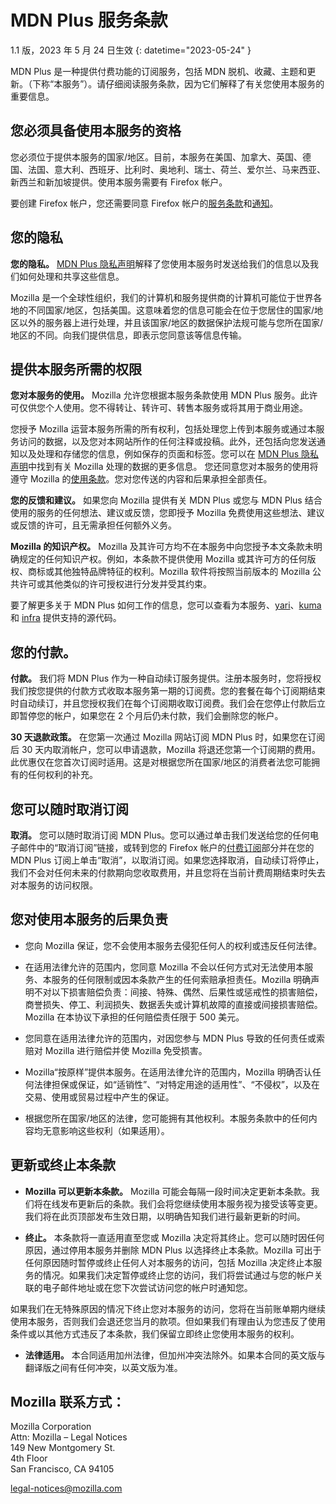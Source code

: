 ﻿# MDN Plus 服务条款

1.1 版，2023 年 5 月 24 日生效
{: datetime="2023-05-24" }

MDN Plus 是一种提供付费功能的订阅服务，包括 MDN 脱机、收藏、主题和更新。（下称“本服务”）。请仔细阅读服务条款，因为它们解释了有关您使用本服务的重要信息。

## 您必须具备使用本服务的资格

您必须位于提供本服务的国家/地区。目前，本服务在美国、加拿大、英国、德国、法国、意大利、西班牙、比利时、奥地利、瑞士、荷兰、爱尔兰、马来西亚、新西兰和新加坡提供。使用本服务需要有 Firefox 帐户。

要创建 Firefox 帐户，您还需要同意 Firefox 帐户的[服务条款](https://www.mozilla.org/about/legal/terms/services/)和[通知](https://www.mozilla.org/privacy/firefox/)。

## 您的隐私

__您的隐私。__ [MDN Plus 隐私声明](https://www.mozilla.org/privacy/mdn-plus/)解释了您使用本服务时发送给我们的信息以及我们如何处理和共享这些信息。

Mozilla 是一个全球性组织，我们的计算机和服务提供商的计算机可能位于世界各地的不同国家/地区，包括美国。这意味着您的信息可能会在位于您居住的国家/地区以外的服务器上进行处理，并且该国家/地区的数据保护法规可能与您所在国家/地区的不同。向我们提供信息，即表示您同意该等信息传输。

## 提供本服务所需的权限

__您对本服务的使用。__ Mozilla 允许您根据本服务条款使用 MDN Plus 服务。此许可仅供您个人使用。您不得转让、转许可、转售本服务或将其用于商业用途。

您授予 Mozilla 运营本服务所需的所有权利，包括处理您上传到本服务或通过本服务访问的数据，以及您对本网站所作的任何注释或投稿。此外，还包括向您发送通知以及处理和存储您的信息，例如保存的页面和标签。您可以在 [MDN Plus 隐私声明](https://www.mozilla.org/privacy/mdn-plus/)中找到有关 Mozilla 处理的数据的更多信息。
您还同意您对本服务的使用将遵守 Mozilla 的[使用条款](https://www.mozilla.org/about/legal/acceptable-use/)。您对您传送的内容和后果承担全部责任。

__您的反馈和建议。__ 如果您向 Mozilla 提供有关 MDN Plus 或您与 MDN Plus 结合使用的服务的任何想法、建议或反馈，您即授予 Mozilla 免费使用这些想法、建议或反馈的许可，且无需承担任何额外义务。

__Mozilla 的知识产权。__ Mozilla 及其许可方均不在本服务中向您授予本文条款未明确规定的任何知识产权。例如，本条款不提供使用 Mozilla 或其许可方的任何版权、商标或其他独特品牌特征的权利。Mozilla 软件将按照当前版本的 Mozilla 公共许可或其他类似的许可授权进行分发并受其约束。

要了解更多关于 MDN Plus 如何工作的信息，您可以查看为本服务、[yari](https://github.com/mdn/yari)、[kuma](https://github.com/mdn/kuma) 和 [infra](https://github.com/mdn/infra) 提供支持的源代码。

## 您的付款。

__付款。__ 我们将 MDN Plus 作为一种自动续订服务提供。注册本服务时，您将授权我们按您提供的付款方式收取本服务第一期的订阅费。您的套餐在每个订阅期结束时自动续订，并且您授权我们在每个订阅期收取订阅费。我们会在您停止付款后立即暂停您的帐户，如果您在 2 个月后仍未付款，我们会删除您的帐户。

__30 天退款政策。__ 在您第一次通过 Mozilla 网站订阅 MDN Plus 时，如果您在订阅后 30 天内取消帐户，您可以申请退款，Mozilla 将退还您第一个订阅期的费用。此优惠仅在您首次订阅时适用。这是对根据您所在国家/地区的消费者法您可能拥有的任何权利的补充。

## 您可以随时取消订阅

__取消。__ 您可以随时取消订阅 MDN Plus。您可以通过单击我们发送给您的任何电子邮件中的“取消订阅”链接，或转到您的 Firefox 帐户的[付费订阅](https://subscriptions.firefox.com)部分并在您的 MDN Plus 订阅上单击“取消”，以取消订阅。如果您选择取消，自动续订将停止，我们不会对任何未来的付款期向您收取费用，并且您将在当前计费周期结束时失去对本服务的访问权限。

## 您对使用本服务的后果负责

* 您向 Mozilla 保证，您不会使用本服务去侵犯任何人的权利或违反任何法律。

* 在适用法律允许的范围内，您同意 Mozilla 不会以任何方式对无法使用本服务、本服务的任何限制或因本条款产生的任何索赔承担责任。Mozilla 明确声明不对以下损害赔偿负责：间接、特殊、偶然、后果性或惩戒性的损害赔偿，商誉损失、停工、利润损失、数据丢失或计算机故障的直接或间接损害赔偿。Mozilla 在本协议下承担的任何赔偿责任限于 500 美元。

* 您同意在适用法律允许的范围内，对因您参与 MDN Plus 导致的任何责任或索赔对 Mozilla 进行赔偿并使 Mozilla 免受损害。

* Mozilla“按原样”提供本服务。在适用法律允许的范围内，Mozilla 明确否认任何法律担保或保证，如“适销性”、“对特定用途的适用性”、“不侵权”，以及在交易、使用或贸易过程中产生的保证。

* 根据您所在国家/地区的法律，您可能拥有其他权利。本服务条款中的任何内容均无意影响这些权利（如果适用）。

## 更新或终止本条款

* __Mozilla 可以更新本条款。__ Mozilla 可能会每隔一段时间决定更新本条款。我们将在线发布更新后的条款。我们会将您继续使用本服务视为接受该等变更。我们将在此页顶部发布生效日期，以明确告知我们进行最新更新的时间。

* __终止。__ 本条款将一直适用直至您或 Mozilla 决定将其终止。您可以随时因任何原因，通过停用本服务并删除 MDN Plus 以选择终止本条款。Mozilla 可出于任何原因随时暂停或终止任何人对本服务的访问，包括 Mozilla 决定终止本服务的情况。如果我们决定暂停或终止您的访问，我们将尝试通过与您的帐户关联的电子邮件地址或在您下次尝试访问您的帐户时通知您。

如果我们在无特殊原因的情况下终止您对本服务的访问，您将在当前账单期内继续使用本服务，否则我们会退还您当月的款项。但如果我们有理由认为您违反了使用条件或以其他方式违反了本条款，我们保留立即终止您使用本服务的权利。

* __法律适用。__ 本合同适用加州法律，但加州冲突法除外。如果本合同的英文版与翻译版之间有任何冲突，以英文版为准。

## Mozilla 联系方式：

Mozilla Corporation  
Attn: Mozilla – Legal Notices  
149 New Montgomery St.  
4th Floor  
San Francisco, CA 94105  

legal-notices@mozilla.com
